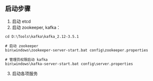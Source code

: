 ## 启动步骤

1. 启动 etcd
2. 启动 zookeeper, kafka：
```shell
cd D:\Tools\kafka\kafka_2.12-3.5.1

# 启动 zookeeper
bin\windows\zookeeper-server-start.bat config\zookeeper.properties

# 管理员权限启动 kafka 
bin\windows\kafka-server-start.bat config\server.properties
```
3. 启动各项服务